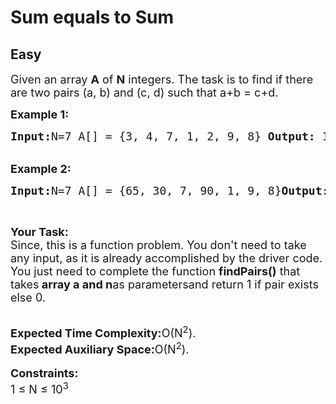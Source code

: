 # Sum equals to Sum
## Easy 
<div class="problem-statement">
                <p></p><p><span style="font-size:18px">Given an array <strong>A</strong> of <strong>N</strong>&nbsp;integers. The task is to find if there are two pairs (a, b) and (c, d) such that a+b = c+d.</span></p>

<p><span style="font-size:18px"><strong>Example 1:</strong></span></p>

<pre><span style="font-size:18px"><strong>Input:</strong>N=7 A[] = {3, 4, 7, 1, 2, 9, 8} <strong>Output:</strong> 1<strong>Explanation</strong>:<strong>(3, 7)</strong> and <strong>(9, 1)</strong> are the pairs whosesum are equal.  </span></pre>

<p><br>
<span style="font-size:18px"><strong>Example 2:</strong></span></p>

<pre><span style="font-size:18px"><strong>Input:</strong>N=7 A[] = {65, 30, 7, 90, 1, 9, 8}<strong>Output:</strong> 0</span></pre>

<p>&nbsp;</p>

<p><span style="font-size:18px"><strong>Your Task:</strong><br>
Since, this is a function problem. You don't need to take any input, as it is already accomplished by the driver code. You just need to complete the function <strong>findPairs()</strong> that takes<strong> array a and n</strong>as parametersand return 1 if pair exists else 0.</span></p>

<p><br>
<span style="font-size:18px"><strong>Expected Time Complexity:</strong>O(N<sup>2</sup>).<br>
<strong>Expected Auxiliary Space:</strong>O(N<sup>2</sup>).</span><br>
<br>
<span style="font-size:18px"><strong>Constraints:</strong><br>
1 ≤ N ≤ 10<sup>3</sup></span></p>
 <p></p>
            </div>